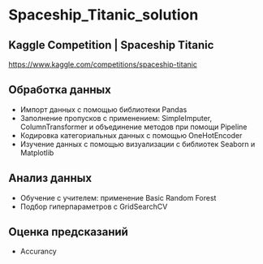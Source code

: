 # Spaceship_Titanic_solution

## Kaggle Competition | Spaceship Titanic
https://www.kaggle.com/competitions/spaceship-titanic

## Обработка данных
- Импорт данных с помощью библиотеки Pandas
- Заполнение пропусков с применением: SimpleImputer, ColumnTransformer и объединение методов при помощи Pipeline
- Кодировка категориальных данных с помощью OneHotEncoder
- Изучение данных с помощью визуализации с библиотек Seaborn и Matplotlib

## Анализ данных
- Обучение с учителем: применение Basic Random Forest 
- Подбор гиперпараметров с GridSearchCV

## Оценка предсказаний
- Accurancy
